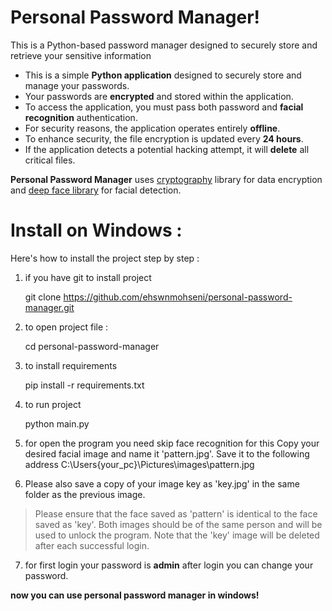 # Personal Password Manager!

This is a Python-based password manager designed to securely store and retrieve your sensitive information 
-   This is a simple **Python application** designed to securely store and manage your passwords.
-   Your passwords are **encrypted** and stored within the application.
-   To access the application, you must pass both password and **facial recognition** authentication.
-   For security reasons, the application operates entirely **offline**.
-   To enhance security, the file encryption is updated every **24 hours**.
- If the application detects a potential hacking attempt, it will **delete** all critical files.

**Personal Password Manager** uses [cryptography](https://github.com/pyca/cryptography) library for data encryption and [deep face library](https://github.com/serengil/deepface/) for facial detection.

# Install on Windows :

Here's how to install the project step by step :
1. if you have git to install project 

    git clone https://github.com/ehswnmohseni/personal-password-manager.git
    
2. to open project file :
	
    cd personal-password-manager

3. to install requirements 
    
    pip install -r requirements.txt

4. to run project 

    python main.py

5. for open the program you need skip face recognition for this Copy your desired facial image and name it 'pattern.jpg'. Save it to the following address C:\Users\{your_pc}\Pictures\images\pattern.jpg

6. Please also save a copy of your image key as 'key.jpg' in the same folder as the previous image.

> Please ensure that the face saved as 'pattern' is identical to the
> face saved as 'key'. Both images should be of the same person and will
> be used to unlock the program. Note that the 'key' image will be
> deleted after each successful login.

   7. for first login your password is **admin** after login you can change your password.

**now you can use personal password manager in windows!**
